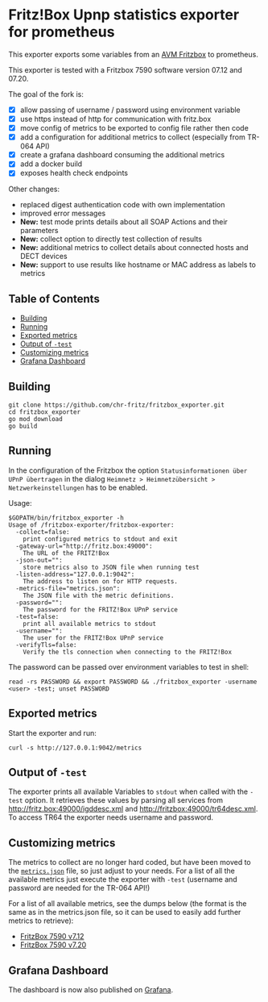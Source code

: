 # Fritz!Box Upnp statistics exporter for prometheus

This exporter exports some variables from an
[AVM Fritzbox](http://avm.de/produkte/fritzbox/) to prometheus.

This exporter is tested with a Fritzbox 7590 software version 07.12 and
07.20.

The goal of the fork is:
- [x] allow passing of username / password using environment variable
- [x] use https instead of http for communication with fritz.box
- [x] move config of metrics to be exported to config file rather then
      code
- [x] add a configuration for additional metrics to collect (especially
      from TR-064 API)
- [x] create a grafana dashboard consuming the additional metrics
- [x] add a docker build
- [x] exposes health check endpoints

Other changes:
- replaced digest authentication code with own implementation
- improved error messages
- **New:** test mode prints details about all SOAP Actions and their
  parameters
- **New:** collect option to directly test collection of results
- **New:** additional metrics to collect details about connected hosts
  and DECT devices
- **New:** support to use results like hostname or MAC address as labels
  to metrics

[TOC]: # "## Table of Contents"

## Table of Contents
- [Building](#building)
- [Running](#running)
- [Exported metrics](#exported-metrics)
- [Output of `-test`](#output-of--test)
- [Customizing metrics](#customizing-metrics)
- [Grafana Dashboard](#grafana-dashboard)

## Building

```shell script
git clone https://github.com/chr-fritz/fritzbox_exporter.git
cd fritzbox_exporter
go mod download
go build
```

## Running

In the configuration of the Fritzbox the option `Statusinformationen
über UPnP übertragen` in the dialog `Heimnetz > Heimnetzübersicht >
Netzwerkeinstellungen` has to be enabled.

Usage:

```
$GOPATH/bin/fritzbox_exporter -h
Usage of /fritzbox-exporter/fritzbox-exporter:
  -collect=false: 
    print configured metrics to stdout and exit
  -gateway-url="http://fritz.box:49000": 
    The URL of the FRITZ!Box
  -json-out="": 
    store metrics also to JSON file when running test
  -listen-address="127.0.0.1:9042": 
    The address to listen on for HTTP requests.
  -metrics-file="metrics.json": 
    The JSON file with the metric definitions.
  -password="": 
    The password for the FRITZ!Box UPnP service
  -test=false: 
    print all available metrics to stdout
  -username="": 
    The user for the FRITZ!Box UPnP service
  -verifyTls=false: 
    Verify the tls connection when connecting to the FRITZ!Box
```

The password can be passed over environment variables to test in shell:

```shell script
read -rs PASSWORD && export PASSWORD && ./fritzbox_exporter -username <user> -test; unset PASSWORD
```

## Exported metrics

Start the exporter and run:

```shell script
curl -s http://127.0.0.1:9042/metrics 
```

## Output of `-test`

The exporter prints all available Variables to `stdout` when called with
the `-test` option. It retrieves these values by parsing all services
from <http://fritz.box:49000/igddesc.xml> and
<http://fritzbox:49000/tr64desc.xml>. To access TR64 the exporter needs
username and password.

## Customizing metrics

The metrics to collect are no longer hard coded, but have been moved to
the [`metrics.json`](metrics.json) file, so just adjust to your needs.
For a list of all the available metrics just execute the exporter with
`-test` (username and password are needed for the TR-064 API!)

For a list of all available metrics, see the dumps below (the format is
the same as in the metrics.json file, so it can be used to easily add
further metrics to retrieve):
- [FritzBox 7590 v7.12](all_available_metrics_7590_7.12.json)
- [FritzBox 7590 v7.20](all_available_metrics_7590_7.20.json)

## Grafana Dashboard

The dashboard is now also published on
[Grafana](https://grafana.com/grafana/dashboards/12579).
